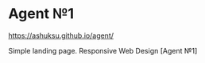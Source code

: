 # Agent №1

https://ashuksu.github.io/agent/

Simple landing page. Responsive Web Design [Agent №1]
